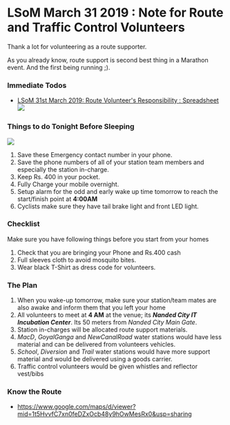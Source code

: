 # LSoM March 31 2019 : Note for Route and Traffic Control Volunteers

Thank a lot for volunteering as a route supporter.

As you already know, route support is second best thing in a Marathon event. And
the first being running ;).

### Immediate Todos

* [LSoM 31st March 2019: Route Volunteer's Responsibility : Spreadsheet](https://docs.google.com/spreadsheets/d/14e76qKQtuHbmodUYEd9KbdUCLZjtDjypot57zKBHiGs/edit?usp=sharing)
[![](https://4.bp.blogspot.com/-Vyk9ilhgtTM/XJ9KZ3eLmnI/AAAAAAAADZo/IlaBqQtMgj87yArpJDhC18PHVBEsgqJFgCLcBGAs/s1600/screenShot1553922983.png)](https://4.bp.blogspot.com/-Vyk9ilhgtTM/XJ9KZ3eLmnI/AAAAAAAADZo/IlaBqQtMgj87yArpJDhC18PHVBEsgqJFgCLcBGAs/s1600/screenShot1553922983.png)

  

### Things to do Tonight Before Sleeping 

[![](https://4.bp.blogspot.com/-1NcebazbTdU/XJ8FrVsqkgI/AAAAAAAADZc/dZwPQZwJSekearpgx8j1scVUCGXA88c1wCLcBGAs/s1600/screenShot1553922788.png)](https://4.bp.blogspot.com/-1NcebazbTdU/XJ8FrVsqkgI/AAAAAAAADZc/dZwPQZwJSekearpgx8j1scVUCGXA88c1wCLcBGAs/s1600/screenShot1553922788.png)

  

1.  Save these Emergency contact number in your phone.
2.  Save the phone numbers of all of your station team members and especially the station in-charge.
3.  Keep Rs. 400 in your pocket.
4.  Fully Charge your mobile overnight.
5.  Setup alarm for the odd and early wake up time tomorrow to reach the start/finish point at **4:00AM**
6.  Cyclists make sure they have tail brake light and front LED light.

### Checklist

Make sure you have following things before you start from your homes

1.  Check that you are bringing your Phone and Rs.400 cash
2.  Full sleeves cloth to avoid mosquito bites. 
3.  Wear black T-Shirt as dress code for volunteers.

### The Plan

1.  When you wake-up tomorrow, make sure your station/team mates are also awake and inform them that you left your home
2.  All volunteers to meet at **4 AM** at the venue; its _**Nanded City IT Incubation Center**_. Its 50 meters from _Nanded City Main Gate_.
3.  Station in-charges will be allocated route support materials.
4.  _MacD_, _GoyalGanga_ and _NewCanalRoad_ water stations would have less material and can be delivered from volunteers vehicles.
5.  _School_, _Diversion_ and _Trail_ water stations would have more support material and would be delivered using a goods carrier.
6.  Traffic control volunteers would be given whistles and reflector vest/bibs

### Know the Route

* https://www.google.com/maps/d/viewer?mid=1t5HvvfC7xn0feDZxOcb48y9hOwMesRx0&usp=sharing 
